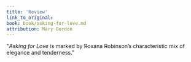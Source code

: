 ```yaml
---
title: 'Review'  
link_to_original:
book: book/asking-for-love.md
attribution: Mary Gordon
---
```

"*Asking for Love* is marked by Roxana Robinson’s characteristic mix of elegance and tenderness."

